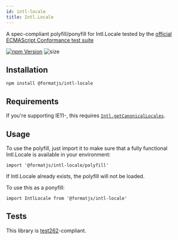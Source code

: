 ```yaml
---
id: intl-locale
title: Intl.Locale
---
```


A spec-compliant polyfill/ponyfill for Intl.Locale tested by the [official ECMAScript Conformance test suite](https://github.com/tc39/test262)

[![npm Version](https://img.shields.io/npm/v/@formatjs/intl-locale.svg?style=flat-square)](https://www.npmjs.org/package/@formatjs/intl-locale) ![size](https://badgen.net/bundlephobia/minzip/@formatjs/intl-locale)

## Installation

```
npm install @formatjs/intl-locale
```

## Requirements

If you're supporting IE11-, this requires [`Intl.getCanonicalLocales`](intl-getcanonicallocales.md).

## Usage

To use the polyfill, just import it to make sure that a fully functional Intl.Locale is available in your environment:

```tsx
import '@formatjs/intl-locale/polyfill'
```

If Intl.Locale already exists, the polyfill will not be loaded.

To use this as a ponyfill:

```tsx
import IntlLocale from '@formatjs/intl-locale'
```

## Tests

This library is [test262](https://github.com/tc39/test262/tree/master/test/intl402/Locale)-compliant.
